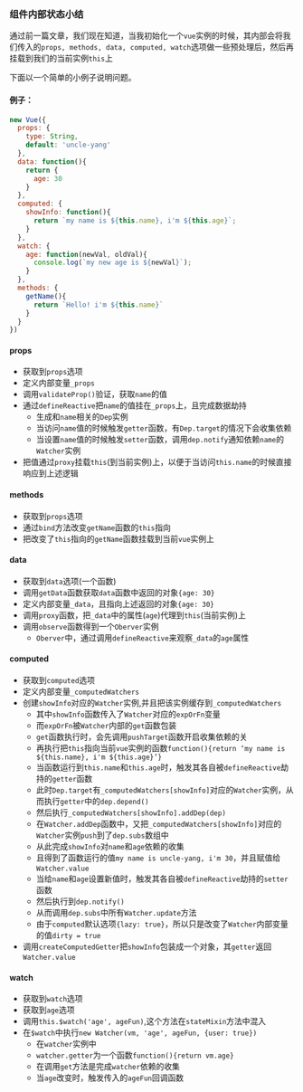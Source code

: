 ### 组件内部状态小结
通过前一篇文章，我们现在知道，当我初始化一个`vue`实例的时候，其内部会将我们传入的`props, methods, data, computed, watch`选项做一些预处理后，然后再挂载到我们的当前实例`this`上

下面以一个简单的小例子说明问题。
#### 例子：
``` js
new Vue({
  props: {
    type: String,
    default: 'uncle-yang'
  },
  data: function(){
    return {
      age: 30
    }
  },
  computed: {
    showInfo: function(){
      return `my name is ${this.name}, i'm ${this.age}`;
    }
  },
  watch: {
    age: function(newVal, oldVal){
      console.log(`my new age is ${newVal}`);
    }
  },
  methods: {
    getName(){
      return `Hello! i'm ${this.name}`
    }
  }
})
```

#### props
* 获取到`props`选项
* 定义内部变量`_props`
* 调用`validateProp()`验证，获取`name`的值
* 通过`defineReactive`把`name`的值挂在`_props`上，且完成数据劫持
  * 生成和`name`相关的`Dep`实例
  * 当访问`name`值的时候触发`getter`函数，有`Dep.target`的情况下会收集依赖
  * 当设置`name`值的时候触发`setter`函数，调用`dep.notify`通知依赖`name`的`Watcher`实例
* 把值通过`proxy`挂载`this`(到当前实例)上，以便于当访问`this.name`的时候直接响应到上述逻辑


#### methods
* 获取到`props`选项
* 通过`bind`方法改变`getName`函数的`this`指向
* 把改变了`this`指向的`getName`函数挂载到当前`vue`实例上


#### data
* 获取到`data`选项(一个函数)
* 调用`getData`函数获取`data`函数中返回的对象`{age: 30}`
* 定义内部变量`_data`，且指向上述返回的对象`{age: 30}`
* 调用`proxy`函数，把`_data`中的属性(`age`)代理到`this`(当前实例)上
* 调用`observe`函数得到一个`Oberver`实例
  * `Oberver`中，通过调用`defineReactive`来观察`_data`的`age`属性

#### computed
* 获取到`computed`选项
* 定义内部变量`_computedWatchers`
* 创建`showInfo`对应的`Watcher`实例,并且把该实例缓存到`_computedWatchers`
  * 其中`showInfo`函数传入了`Watcher`对应的`expOrFn`变量
  * 而`expOrFn`被`Watcher`内部的`get`函数包装
  * `get`函数执行时，会先调用`pushTarget`函数开启收集依赖的关
  * 再执行把`this`指向当前`vue`实例的函数`function(){return ‘my name is ${this.name}, i'm ${this.age}’}`
  * 当函数运行到`this.name`和`this.age`时，触发其各自被`defineReactive`劫持的`getter`函数
  * 此时`Dep.target`有`_computedWatchers[showInfo]`对应的`Watcher`实例，从而执行`getter`中的`dep.depend()`
  * 然后执行`_computedWatchers[showInfo].addDep(dep)`
  * 在`Watcher.addDep`函数中，又把`_computedWatchers[showInfo]`对应的`Watcher`实例`push`到了`dep.subs`数组中
  * 从此完成`showInfo`对`name`和`age`依赖的收集
  * 且得到了函数运行的值`my name is uncle-yang, i'm 30`，并且赋值给`Watcher.value`
  * 当给`name`和`age`设置新值时，触发其各自被`defineReactive`劫持的`setter`函数
  * 然后执行到`dep.notify()`
  * 从而调用`dep.subs`中所有`Watcher.update`方法
  * 由于`computed`默认选项`{lazy: true}`，所以只是改变了`Watcher`内部变量的值`dirty = true`
* 调用`createComputedGetter`把`showInfo`包装成一个对象，其`getter`返回`Watcher.value`

#### watch
* 获取到`watch`选项
* 获取到`age`选项
* 调用`this.$watch('age', ageFun)`,这个方法在`stateMixin`方法中混入
* 在`$watch`中执行`new Watcher(vm, 'age', ageFun, {user: true})`
  * 在`watcher`实例中
  * `watcher.getter`为一个函数`function(){return vm.age}`
  * 在调用`get`方法是完成`watcher`依赖的收集
  * 当`age`改变时，触发传入的`ageFun`回调函数


